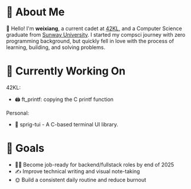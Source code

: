 # 👀 About Me
👋 Hello! I'm **weixiang**, a current cadet at [42KL](https://42kl.edu.my), and a Computer Science graduate from [Sunway University](https://42kl.edu.my). I started my compsci journey with zero programming background, but quickly fell in love with the process of learning, building, and solving problems.

# 🤔 Currently Working On
42KL:
- 🖨️ ft_printf: copying the C printf function

Personal:
- 🌱 sprig-tui - A C-based terminal UI library.

# 🥅 Goals
- 🧑‍💻 Become job-ready for backend/fullstack roles by end of 2025
- ✍️ Improve technical writing and visual note-taking  
- 🌞 Build a consistent daily routine and reduce burnout
